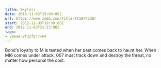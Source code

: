 ```yaml
---
title: Skyfall
date: 2012-11-03T19:00:00Z
url: https://www.imdb.com/title/tt1074638/
start: 2012-11-03T19:00:00Z
end: 2012-11-03T21:23:00Z
tags:
- venue:9f32f2r7+64
---
```

Bond's loyalty to M is tested when her past comes back to haunt her. When MI6 comes under attack, 007 must track down and destroy the threat, no matter how personal the cost.
